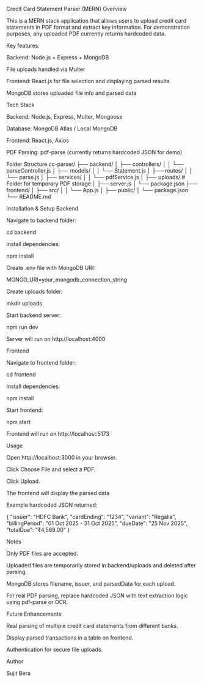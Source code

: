 Credit Card Statement Parser (MERN)
Overview

This is a MERN stack application that allows users to upload credit card statements in PDF format and extract key information. For demonstration purposes, any uploaded PDF currently returns hardcoded data.

Key features:

Backend: Node.js + Express + MongoDB

File uploads handled via Multer

Frontend: React.js for file selection and displaying parsed results

MongoDB stores uploaded file info and parsed data

Tech Stack

Backend: Node.js, Express, Multer, Mongoose

Database: MongoDB Atlas / Local MongoDB

Frontend: React.js, Axios

PDF Parsing: pdf-parse (currently returns hardcoded JSON for demo)

Folder Structure
cc-parser/
├── backend/
│   ├── controllers/
│   │   └── parseController.js
│   ├── models/
│   │   └── Statement.js
│   ├── routes/
│   │   └── parse.js
│   ├── services/
│   │   └── pdfService.js
│   ├── uploads/         # Folder for temporary PDF storage
│   ├── server.js
│   └── package.json
├── frontend/
│   ├── src/
│   │   └── App.js
│   ├── public/
│   └── package.json
└── README.md

Installation & Setup
Backend

Navigate to backend folder:

cd backend


Install dependencies:

npm install


Create .env file with MongoDB URI:

MONGO_URI=your_mongodb_connection_string


Create uploads folder:

mkdir uploads


Start backend server:

npm run dev


Server will run on http://localhost:4000

Frontend

Navigate to frontend folder:

cd frontend


Install dependencies:

npm install


Start frontend:

npm start


Frontend will run on http://localhost:5173

Usage

Open http://localhost:3000 in your browser.

Click Choose File and select a PDF.

Click Upload.

The frontend will display the parsed data

Example hardcoded JSON returned:

{
  "issuer": "HDFC Bank",
  "cardEnding": "1234",
  "variant": "Regalia",
  "billingPeriod": "01 Oct 2025 - 31 Oct 2025",
  "dueDate": "25 Nov 2025",
  "totalDue": "₹4,589.00"
}

Notes

Only PDF files are accepted.

Uploaded files are temporarily stored in backend/uploads and deleted after parsing.

MongoDB stores filename, issuer, and parsedData for each upload.

For real PDF parsing, replace hardcoded JSON with text extraction logic using pdf-parse or OCR.

Future Enhancements

Real parsing of multiple credit card statements from different banks.

Display parsed transactions in a table on frontend.

Authentication for secure file uploads.

Author

Sujit Bera
